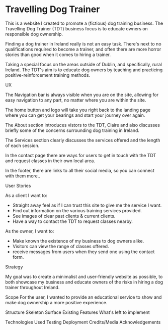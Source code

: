 # Travelling Dog Trainer

This is a website I created to promote a (fictious) dog training business.  The Travelling Dog Trainer (TDT) business focus is to educate owners on responsible dog ownership. 

Finding a dog trainer in Ireland really is not an easy task.  There's next to no qualifications required to become a trainer, and often there are more horror stories than good when it comes to hiring a trainer. 

Taking a special focus on the areas outside of Dublin, and specifically, rural Ireland. The TDT's aim is to educate dog owners by teaching and practicing positive-reinforcement training methods.

UX

The Navigation bar is always visible when you are on the site, allowing for easy navigation to any part, no matter where you are within the site.

The home button and logo will take you right back to the landing page where you can get your bearings and start your journey over again.

The About section introduces vistors to the TDT, Claire and also discusses briefly some of the concerns surrounding dog training in Ireland. 

The Services section clearly discusses the services offered and the length of each session.  

In the contact page there are ways for users to get in touch with the TDT and request classes in their own local area. 

In the footer, there are links to all their social media, so you can connect with them more..

User Stories

As a client I want to:
 - Straight away feel as if I can trust this site to give me the service I want.
 - Find out information on the various training services provided.
 - See images of clear past clients & current clients.
 - Have a way to contact the TDT to request classes nearby.
 
 As the owner, I want to:
- Make known the existence of my business to dog owners alike.
- Visitors can view the range of classes offered.
- receive messages from users when they send one using the contact form.

Strategy 

My goal was to create a minimalist and user-friendly website as possible, to both showcase my business and educate owners of the risks in hiring a dog trainer throughout Ireland. 

Scope
For the user, I wanted to provide an educational service to show and make dog ownership a more positive experience. 

Structure
Skeleton
Surface
Existing Features
What's left to implement

Technologies Used
Testing
Deployment
Credits/Media
Acknowledgements
